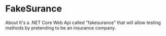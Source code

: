 # FakeSurance

About
It's a .NET Core Web Api called "fakesurance" that will allow testing methods by pretending to be an insurance company.
